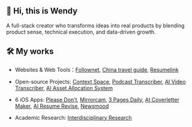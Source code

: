## 👋 Hi, this is Wendy

A full-stack creator who transforms ideas into real products by blending product sense, technical execution, and data-driven growth.


## 🛠️ My works

- Websites & Web Tools：[Follownet](https://www.follownet.online), [China travel guide](https://www.localtravelguide.fun), [Resumelink](https://resumelink.cloud/)

- Open-source Projects: [Context Space](https://github.com/context-space/context-space), [Podcast Transcriber](https://github.com/wendy7756/podcast-transcriber), [AI Video Transcriber](https://github.com/wendy7756/ai-video-transcriber), [AI Asset Allocation System](https://github.com/wendy7756/AI-Asset-allocation)

- 6 iOS Apps: [Please Don’t](https://apps.apple.com/us/app/please-dont-display-messages/id6744848735), [Mirrorcam](https://apps.apple.com/us/app/mirrorcam-reference-camera/id6745373013), [3 Pages Daily](https://apps.apple.com/us/app/3-pages-daily-minimal-journal/id6744717008), [AI Coverletter Maker](https://apps.apple.com/us/app/ai-cover-letter-maker/id6744460792), [AI Resume Revise](https://apps.apple.com/us/app/ai-resume-revise/id6744333973), [Newsmood](https://apps.apple.com/us/app/newsmood-ai-news-sentiment/id6744967206)

- Academic Research: [Interdisciplinary Research](https://wendy7756.github.io/my-research)

